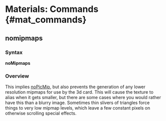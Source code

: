 # Materials: Commands {#mat_commands}
## nomipmaps
### Syntax

**noMipmaps**

### Overview

This implies [noPicMip](noPicMip), but
also prevents the generation of any lower resolution mipmaps for use by
the 3d card. This will cause the texture to alias when it gets smaller,
but there are some cases where you would rather have this than a blurry
image. Sometimes thin slivers of triangles force things to very low
mipmap levels, which leave a few constant pixels on otherwise scrolling
special effects.